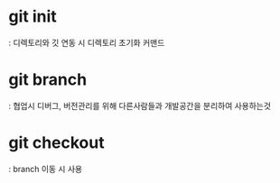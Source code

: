 # git init

: 디렉토리와 깃 연동 시 디렉토리 초기화 커맨드

# git branch

: 협업시 디버그, 버전관리를 위해 다른사람들과 개발공간을 분리하여 사용하는것

# git checkout

: branch 이동 시 사용
